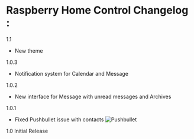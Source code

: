 # Raspberry Home Control Changelog :

1.1
* New theme

1.0.3
* Notification system for Calendar and Message

1.0.2
* New interface for Message with unread messages and Archives

1.0.1
* Fixed Pushbullet issue with contacts
![Pushbullet](http://i.imgur.com/2XPcZJO.png)


1.0
Initial Release